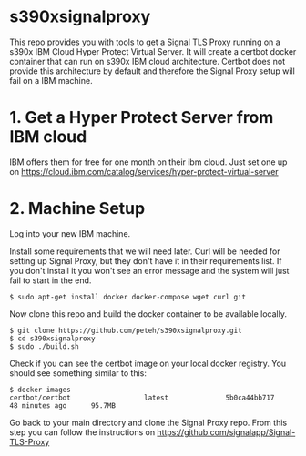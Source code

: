 # s390xsignalproxy

This repo provides you with tools to get a Signal TLS Proxy running on a s390x IBM Cloud Hyper Protect Virtual Server. It will create a certbot docker container that can run on s390x IBM cloud architecture. Certbot does not provide this architecture by default and therefore the Signal Proxy setup will fail on a IBM machine. 

# 1. Get a Hyper Protect Server from IBM cloud
IBM offers them for free for one month on their ibm cloud. Just set one up on https://cloud.ibm.com/catalog/services/hyper-protect-virtual-server

# 2. Machine Setup
Log into your new IBM machine. 

Install some requirements that we will need later. Curl will be needed for setting up Signal Proxy, but they don't have it in their requirements list. If you don't install it you won't see an error message and the system will just fail to start in the end. 
```console
$ sudo apt-get install docker docker-compose wget curl git
```

Now clone this repo and build the docker container to be available locally. 
```console
$ git clone https://github.com/peteh/s390xsignalproxy.git
$ cd s390xsignalproxy
$ sudo ./build.sh
```

Check if you can see the certbot image on your local docker registry. You should see something similar to this: 
```console
$ docker images
certbot/certbot                  latest              5b0ca44bb717        48 minutes ago      95.7MB
```

Go back to your main directory and clone the Signal Proxy repo. From this step you can follow the instructions on 
https://github.com/signalapp/Signal-TLS-Proxy
